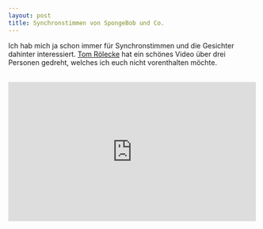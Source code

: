 ```yaml
---
layout: post
title: Synchronstimmen von SpongeBob und Co.
---
```


<p>Ich hab mich ja schon immer für Synchronstimmen und die Gesichter dahinter interessiert. <a href="http://www.roeler.com/#1305926/Synchronschauspieler">Tom Rölecke</a> hat ein schönes Video über drei Personen gedreht, welches ich euch nicht vorenthalten möchte.<br />
<br>
<div class="elastic-video"><iframe src="http://player.vimeo.com/video/21807021" width="500" height="281" frameborder="0" webkitAllowFullScreen mozallowfullscreen allowFullScreen></iframe> 
</div></p>
